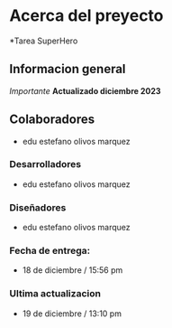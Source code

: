 # Acerca del preyecto
*Tarea SuperHero
## Informacion general
*Importante*
**Actualizado diciembre 2023**
## Colaboradores
* edu estefano olivos marquez
### Desarrolladores
* edu estefano olivos marquez

### Diseñadores
* edu estefano olivos marquez

### Fecha de entrega: 
* 18 de diciembre / 15:56 pm

### Ultima actualizacion 
* 19 de diciembre / 13:10 pm

